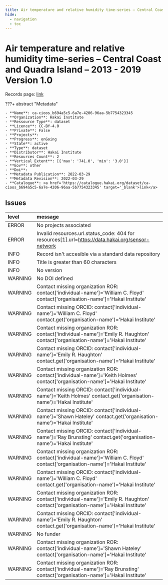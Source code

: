```yaml
---
title: Air temperature and relative humidity time-series – Central Coast and Quadra Island – 2013 - 2019 Version 1.0
hide:
  - navigation
  - toc
---
```


# Air temperature and relative humidity time-series – Central Coast and Quadra Island – 2013 - 2019 Version 1.0

Records page: <a href='https://catalogue.hakai.org/dataset/ca-cioos_b694a5c5-6a7e-4206-96aa-5b7754323345' target='_blank'>link</a>

???+ abstract "Metadata"

    - **Name**: ca-cioos_b694a5c5-6a7e-4206-96aa-5b7754323345 
    - **Organization**: Hakai Institute 
    - **Ressource Type**: dataset 
    - **Licence**: CC-BY-4.0 
    - **Private**: False 
    - **Projects**:  
    - **Progress**: onGoing 
    - **State**: active 
    - **Type**: dataset 
    - **Distributor**: Hakai Institute 
    - **Resources Count**: 2 
    - **Vertical Extent**: [{'max': '741.0', 'min': '3.0'}] 
    - **Eov**: other 
    - **Doi**:  
    - **Metadata Publication**: 2022-03-29 
    - **Metadata Revision**: 2022-03-29 
    - **Catalogue**: <a href='https://catalogue.hakai.org/dataset/ca-cioos_b694a5c5-6a7e-4206-96aa-5b7754323345' target='_blank'>link</a> 

<div id='map'></div>




## Issues
| level   | message                                                                                                                          |
|:--------|:---------------------------------------------------------------------------------------------------------------------------------|
| ERROR   | No projects associated                                                                                                           |
| ERROR   | Invalid resources.url.status_code: 404 for resources[1].url=https://data.hakai.org/sensor-network                                |
| INFO    | Record isn't accesible via a standard data repository                                                                            |
| INFO    | Title is greater than 60 characters                                                                                              |
| INFO    | No version                                                                                                                       |
| WARNING | No DOI defined                                                                                                                   |
| WARNING | Contact missing organization ROR:  contact['individual-name']='William C. Floyd' contact['organisation-name']='Hakai Institute'  |
| WARNING | Contact missing ORCID: contact['individual-name']='William C. Floyd' contact.get('organisation-name')='Hakai Institute'          |
| WARNING | Contact missing organization ROR:  contact['individual-name']='Emily R. Haughton' contact['organisation-name']='Hakai Institute' |
| WARNING | Contact missing ORCID: contact['individual-name']='Emily R. Haughton' contact.get('organisation-name')='Hakai Institute'         |
| WARNING | Contact missing organization ROR:  contact['individual-name']='Keith Holmes' contact['organisation-name']='Hakai Institute'      |
| WARNING | Contact missing ORCID: contact['individual-name']='Keith Holmes' contact.get('organisation-name')='Hakai Institute'              |
| WARNING | Contact missing ORCID: contact['individual-name']='Shawn Hateley' contact.get('organisation-name')='Hakai Institute'             |
| WARNING | Contact missing ORCID: contact['individual-name']='Ray Brunsting' contact.get('organisation-name')='Hakai Institute'             |
| WARNING | Contact missing organization ROR:  contact['individual-name']='William C. Floyd' contact['organisation-name']='Hakai Institute'  |
| WARNING | Contact missing ORCID: contact['individual-name']='William C. Floyd' contact.get('organisation-name')='Hakai Institute'          |
| WARNING | Contact missing organization ROR:  contact['individual-name']='Emily R. Haughton' contact['organisation-name']='Hakai Institute' |
| WARNING | Contact missing ORCID: contact['individual-name']='Emily R. Haughton' contact.get('organisation-name')='Hakai Institute'         |
| WARNING | No funder                                                                                                                        |
| WARNING | Contact missing organization ROR:  contact['individual-name']='Shawn Hateley' contact['organisation-name']='Hakai Institute'     |
| WARNING | Contact missing organization ROR:  contact['individual-name']='Ray Brunsting' contact['organisation-name']='Hakai Institute'     |


<script>
   document.addEventListener("DOMContentLoaded", function() {
    var map = L.map('map').setView([51.505, -125.09], 5);
    L.tileLayer('https://tile.openstreetmap.org/{z}/{x}/{y}.png', {
        maxZoom: 19,
        attribution: '&copy; <a href="http://www.openstreetmap.org/copyright">OpenStreetMap</a>'
    }).addTo(map);
    var geojsonFeature = {
        "type": "Feature",
        "properties": {
            "name" : "Air temperature and relative humidity time-series – Central Coast and Quadra Island – 2013 - 2019 Version 1.0"
        },
        "geometry": {'type': 'Polygon', 'coordinates': [[[-128.30095161, 50.04299371], [-125.08745063, 50.04299371], [-125.08745063, 51.791595], [-128.30095161, 51.791595], [-128.30095161, 50.04299371]]]}
    }
    L.geoJSON(geojsonFeature).addTo(map);
   })
</script>